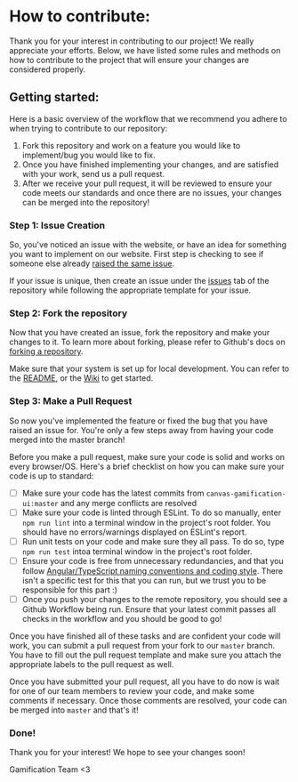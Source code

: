 # How to contribute:
Thank you for your interest in contributing to our project! We really appreciate your efforts. Below, we have listed some rules and methods on how to contribute to the project that will ensure your changes are considered properly.

## Getting started:
Here is a basic overview of the workflow that we recommend you adhere to when trying to contribute to our repository:
1. Fork this repository and work on a feature you would like to implement/bug you would like to fix.
2. Once you have finished implementing your changes, and are satisfied with your work, send us a pull request.
3. After we receive your pull request, it will be reviewed to ensure your code meets our standards and once there are no issues, your changes can be merged into the repository!

### Step 1: Issue Creation
So, you've noticed an issue with the website, or have an idea for something you want to implement on our website. First step is checking to see if someone else already [raised the same issue](https://github.com/canvas-gamification/canvas-gamification-ui/issues). 

If your issue is unique, then create an issue under the [issues](https://github.com/canvas-gamification/canvas-gamification-ui/issues) tab of the repository while following the appropriate template for your issue. 

### Step 2: Fork the repository
Now that you have created an issue, fork the repository and make your changes to it. To learn more about forking, please refer to Github's docs on [forking a repository](https://docs.github.com/en/github/getting-started-with-github/quickstart/fork-a-repo).

Make sure that your system is set up for local development. You can refer to the [README](https://github.com/canvas-gamification/canvas-gamification-ui#readme), or the [Wiki](https://github.com/canvas-gamification/canvas-gamification-ui/wiki) to get started.

### Step 3: Make a Pull Request
So now you've implemented the feature or fixed the bug that you have raised an issue for. You're only a few steps away from having your code merged into the master branch!

Before you make a pull request, make sure your code is solid and works on every browser/OS. Here's a brief checklist on how you can make sure your code is up to standard:
- [ ] Make sure your code has the latest commits from `canvas-gamification-ui:master` and any merge conflicts are resolved
- [ ] Make sure your code is linted through ESLint. To do so manually, enter `npm run lint` into a terminal window in the project's root folder. You should have no errors/warnings displayed on ESLint's report.
- [ ] Run unit tests on your code and make sure they all pass. To do so, type `npm run test` intoa terminal window in the project's root folder.
- [ ] Ensure your code is free from unnecessary redundancies, and that you follow [Angular/TypeScript naming conventions and coding style](https://angular.io/guide/styleguide). There isn't a specific test for this that you can run, but we trust you to be responsible for this part :)
- [ ] Once you push your changes to the remote repository, you should see a Github Workflow being run. Ensure that your latest commit passes all checks in the workflow and you should be good to go!

Once you have finished all of these tasks and are confident your code will work, you can submit a pull request from your fork to our `master` branch. You have to fill out the pull request template and make sure you attach the appropriate labels to the pull request as well.

Once you have submitted your pull request, all you have to do now is wait for one of our team members to review your code, and make some comments if necessary. Once those comments are resolved, your code can be merged into `master` and that's it!

### Done!

Thank you for your interest! We hope to see your changes soon!

Gamification Team <3
